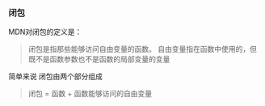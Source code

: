 ### 闭包
MDN对闭包的定义是：
> 闭包是指那些能够访问自由变量的函数。 自由变量指在函数中使用的，但既不是函数参数也不是函数的局部变量的变量
 
简单来说 闭包由两个部分组成
> 闭包 = 函数 + 函数能够访问的自由变量
